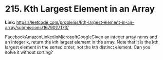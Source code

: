 # 215. Kth Largest Element in an Array

**Link:** https://leetcode.com/problems/kth-largest-element-in-an-array/submissions/1679027173/

FacebookAmazonLinkedInMicrosoftGoogleGiven an integer array nums and an integer k, return the kth largest element in the array. Note that it is the kth largest element in the sorted order, not the kth distinct element. Can you solve it without sorting?

